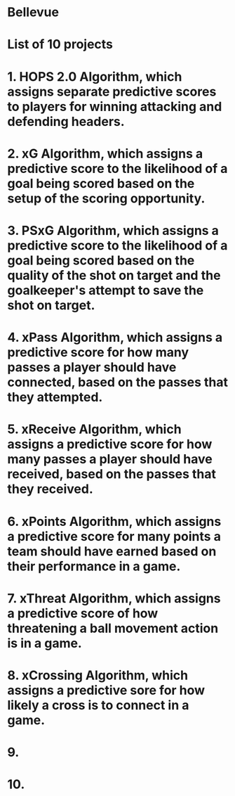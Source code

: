 # Bellevue

# List of 10 projects

# 1. HOPS 2.0 Algorithm, which assigns separate predictive scores to players for winning attacking and defending headers.

# 2. xG Algorithm, which assigns a predictive score to the likelihood of a goal being scored based on the setup of the scoring opportunity.

# 3. PSxG Algorithm, which assigns a predictive score to the likelihood of a goal being scored based on the quality of the shot on target and the goalkeeper's attempt to save the shot on target.

# 4. xPass Algorithm, which assigns a predictive score for how many passes a player should have connected, based on the passes that they attempted.

# 5. xReceive Algorithm, which assigns a predictive score for how many passes a player should have received, based on the passes that they received.

# 6. xPoints Algorithm, which assigns a predictive score for many points a team should have earned based on their performance in a game.

# 7. xThreat Algorithm, which assigns a predictive score of how threatening a ball movement action is in a game.

# 8. xCrossing Algorithm, which assigns a predictive sore for how likely a cross is to connect in a game.

# 9. 

# 10. 
